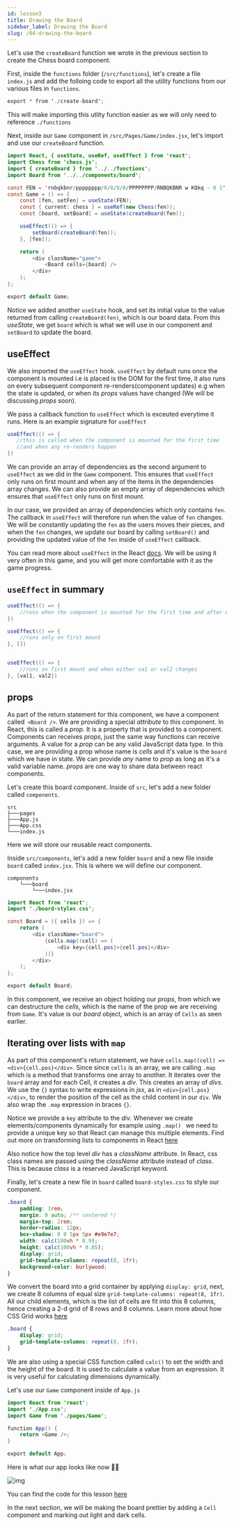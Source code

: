 ```yaml
---
id: lesson3
title: Drawing the Board
sidebar_label: Drawing the Board
slug: /04-drawing-the-board
---
```


Let's use the `createBoard` function we wrote in the previous section to create the Chess board component.

First, inside the `functions` folder (`/src/functions`), let's create a file `index.js` and add the folloing code to export all the utility functions from our various files in `functions`.

```java title="/src/functions/index.js"
export * from './create-board';
```

This will make importing this utlity function easier as we will only need to reference `./functions`

Next, inside our `Game` component in `/src/Pages/Game/index.jsx`, let's import and use our `createBoard` function.

```java title="/src/Pages/Game/index.jsx"
import React, { useState, useRef, useEffect } from 'react';
import Chess from 'chess.js';
import { createBoard } from '../../functions';
import Board from '../../components/board';

const FEN = 'rnbqkbnr/pppppppp/8/8/8/8/PPPPPPPP/RNBQKBNR w KQkq - 0 1';
const Game = () => {
	const [fen, setFen] = useState(FEN);
	const { current: chess } = useRef(new Chess(fen));
	const [board, setBoard] = useState(createBoard(fen));

	useEffect(() => {
		setBoard(createBoard(fen));
	}, [fen]);

	return (
		<div className="game">
			<Board cells={board} />
		</div>
	);
};

export default Game;
```

Notice we added another `useState` hook, and set its initial value to the value returned from calling `createBoard(fen)`, which is our board data. From this _useState_, we get `board` which is what we will use in our component and `setBoard` to update the board.

## useEffect

We also imported the `useEffect` hook. `useEffect` by default runs once the component is mounted i.e is placed is the DOM for the first time, it also runs on every subsequent component re-renders(component updates) e.g when the state is updated, or when its _props_ values have changed (We will be discussing _props_ soon).

We pass a callback function to `useEffect` which is exceuted everytime it runs.
Here is an example signature for `useEffect`

```java
useEffect(() => {
   //this is called when the component is mounted for the first time
   //and when any re-renders happen
})
```

We can provide an array of dependencies as the second argument to `useEffect` as we did in the `Game` component. This ensures that `useEffect` only runs on first mount and when any of the items in the dependencies array changes. We can also provide an empty array of dependencies which ensures that `useEffect` only runs on first mount.

In our case, we provided an array of dependencies which only contains `fen`.
The callback in `useEffect` will therefore run when the value of `fen` changes. We will be constantly updating the `fen` as the users moves their pieces, and when the `fen` changes, we update our board by calling `setBoard()` and providing the updated value of the `fen` inside of `useEffect` callback.

You can read more about `useEffect` in the React [docs](https://reactjs.org/docs/hooks-effect.html). We will be using it very often in this game, and you will get more comfortable with it as the game progress.

## `useEffect` in summary

```java
useEffect(() => {
    //runs when the component is mounted for the first time and after every update
})
```

```java
useEffect(() => {
    //runs only on first mount
}, [])
```

```java

useEffect(() => {
    //runs on first mount and when either va1 or val2 changes
}, [val1, val2])
```

## props

As part of the return statement for this component, we have a component called` <Board />`. We are providing a special _attribute_ to this component. In React, this is called a _prop_. It is a property that is provided to a component. Components can receives _props_, just the same way functions can receive arguments. A value for a _prop_ can be any valid JavaScript data type. In this case, we are providing a prop whose name is _cells_ and it's value is the `board` which we have in state. We can provide _any_ name to _prop_ as long as it's a valid variable name.
_props_ are one way to share data between react components.

Let's create this board component. Inside of `src`, let's add a new folder called `components`.

```
src
├───pages
├───App.js
├───App.css
└───index.js
```

Here we will store our reusable react components.

Inside `src/components`, let's add a new folder `board` and a new file inside `board` called `index.jsx`. This is where we will define our component.

```
components
    └───board
        └───index.jsx
```

```java title="/src/components/board/index.jsx"
import React from 'react';
import './board-styles.css';

const Board = ({ cells }) => {
	return (
		<div className="board">
			{cells.map((cell) => (
				<div key={cell.pos}>{cell.pos}</div>
			))}
		</div>
	);
};

export default Board;

```

In this component, we receive an object holding our _props_, from which we can destructure the _cells_, which is the name of the prop we are receiving from `Game`. It's value is our _board_ object, which is an array of `Cells` as seen earlier.

## Iterating over lists with `map`

As part of this component's return statement, we have `cells.map((cell) => <div>{cell.pos}</div>`.
Since since `cells` is an array, we are calling `.map` which is a method that transforms one array to another. It iterates over the `board` array and for each Cell, it creates a _div_. This creates an array of _divs_. We use the `{}` syntax to write expressions in _jsx_, as in `<div>{cell.pos}</div>`, to render the position of the cell as the child content in our `div`. We also wrap the `.map` expression in braces `{}`.

Notice we provide a `key` attribute to the _div_. Whenever we create elements/components dynamically for example using `.map() ` we need to provide a unique key so that React can manage this multiple elements. Find out more on transforming lists to components in React [here](https://reactjs.org/docs/lists-and-keys.html)

Also notice how the top level _div_ has a _className_ attribute. In React, css class names are passed using the _className_ attribute instead of _class_. This is because _class_ is a reserved JavaScript keyword.

Finally, let's create a new file in `board` called `board-styles.css` to style our component.

```css title="/src/components/board/board-styles.css"
.board {
	padding: 1rem;
	margin: 0 auto; /** centered */
	margin-top: 2rem;
	border-radius: 12px;
	box-shadow: 0 0 5px 5px #e9e7e7;
	width: calc(100vh * 0.9);
	height: calc(100vh * 0.85);
	display: grid;
	grid-template-columns: repeat(8, 1fr);
	background-color: burlywood;
}
```

We convert the board into a grid container by applying `display: grid`, next, we create 8 columns of equal size `grid-template-columns: repeat(8, 1fr)`. All our child elements, which is the list of cells are fit into this 8 columns, hence creating a 2-d grid of 8 rows and 8 columns.
Learn more about how CSS Grid works [here](https://www.w3schools.com/css/css_grid_container.asp)

```css
.board {
	display: grid;
	grid-template-columns: repeat(8, 1fr);
}
```

We are also using a special CSS function called `calc()` to set the width and the height of the board. It is used to calculate a value from an expression. It is very useful for calculating dimensions dynamically.

Let's use our `Game` component inside of `App.js`

```java title="src/App.js"
import React from 'react';
import './App.css';
import Game from './pages/Game';

function App() {
	return <Game />;
}

export default App;
```

Here is what our app looks like now 🎉😃

![img](../static/img/Screenshot3.png)

You can find the code for this lesson [here](https://github.com/franknmungai/live-chess/tree/03-creating-the-board-components)

In the next section, we will be making the board prettier by adding a `Cell` component and marking out light and dark cells.
